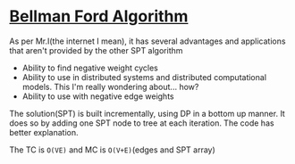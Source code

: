 # [Bellman Ford Algorithm](#)

As per Mr.I(the internet I mean), it has several advantages and applications that aren't provided by the other SPT algorithm
- Ability to find negative weight cycles
- Ability to use in distributed systems and distributed computational models. This I'm really wondering about... how?
- Ability to use with negative edge weights

The solution(SPT) is built incrementally, using DP in a bottom up manner. It does so by adding one SPT node to tree at each 
iteration. The code has better explanation.

The TC is `O(VE)` and MC is `O(V+E)`(edges and SPT array)